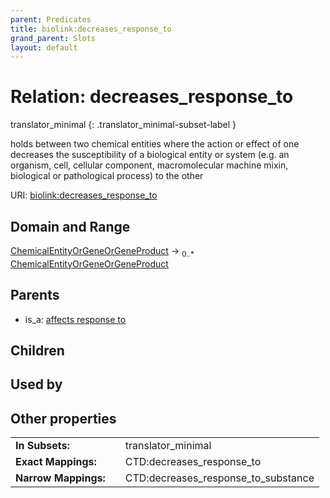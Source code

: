 ```yaml
---
parent: Predicates
title: biolink:decreases_response_to
grand_parent: Slots
layout: default
---
```


# Relation: decreases_response_to

translator_minimal
{: .translator_minimal-subset-label }


holds between two chemical entities where the action or effect of one decreases the susceptibility of a biological entity or system (e.g. an organism, cell, cellular component, macromolecular machine mixin, biological or pathological process) to the other

URI: [biolink:decreases_response_to](https://w3id.org/biolink/decreases_response_to)

## Domain and Range

[ChemicalEntityOrGeneOrGeneProduct](ChemicalEntityOrGeneOrGeneProduct.md) ->  <sub>0..\*</sub> [ChemicalEntityOrGeneOrGeneProduct](ChemicalEntityOrGeneOrGeneProduct.md)

## Parents

 *  is_a: [affects response to](affects_response_to.md)

## Children


## Used by


## Other properties

|  |  |  |
| --- | --- | --- |
| **In Subsets:** | | translator_minimal |
| **Exact Mappings:** | | CTD:decreases_response_to |
| **Narrow Mappings:** | | CTD:decreases_response_to_substance |

